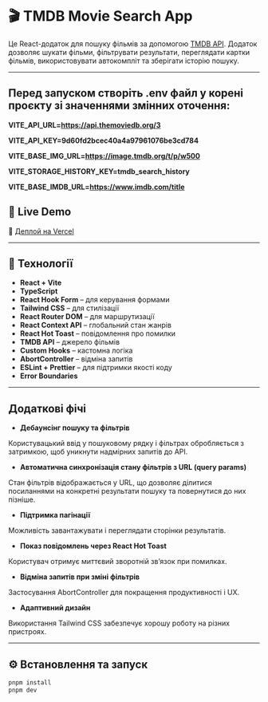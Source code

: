 # 🎬 TMDB Movie Search App

Це React-додаток для пошуку фільмів за допомогою [TMDB API](https://developers.themoviedb.org/3). Додаток дозволяє шукати фільми, фільтрувати результати, переглядати картки фільмів, використовувати автокомпліт та зберігати історію пошуку.

---

## Перед запуском створіть .env файл у корені проєкту зі значеннями змінних оточення:

**VITE_API_URL=https://api.themoviedb.org/3**

**VITE_API_KEY=9d60fd2bcec40a4a97961076be3cd784**

**VITE_BASE_IMG_URL=https://image.tmdb.org/t/p/w500**

**VITE_STORAGE_HISTORY_KEY=tmdb_search_history**

**VITE_BASE_IMDB_URL=https://www.imdb.com/title**

## 🚀 Live Demo

🔗 [Деплой на Vercel](https://movie-app-woad-theta.vercel.app)

---

## 🧰 Технології

- **React + Vite**
- **TypeScript**
- **React Hook Form** – для керування формами
- **Tailwind CSS** – для стилізації
- **React Router DOM** – для маршрутизації
- **React Context API** – глобальний стан жанрів
- **React Hot Toast** – повідомлення про помилки
- **TMDB API** – джерело фільмів
- **Custom Hooks** – кастомна логіка
- **AbortController** – відміна запитів
- **ESLint + Prettier** – для підтримки якості коду
- **Error Boundaries**

---

## Додаткові фічі

- **Дебаунсінг пошуку та фільтрів**

Користувацький ввід у пошуковому рядку і фільтрах обробляється з затримкою, щоб уникнути надмірних запитів до API.

- **Автоматична синхронізація стану фільтрів з URL (query params)**

Стан фільтрів відображається у URL, що дозволяє ділитися посиланнями на конкретні результати пошуку та повернутися до них пізніше.

- **Підтримка пагінації**

Можливість завантажувати і переглядати сторінки результатів.

- **Показ повідомлень через React Hot Toast**

Користувач отримує миттєвий зворотній зв’язок при помилках.

- **Відміна запитів при зміні фільтрів**

Застосування AbortController для покращення продуктивності і UX.

- **Адаптивний дизайн**

Використання Tailwind CSS забезпечує хорошу роботу на різних пристроях.

---

## ⚙️ Встановлення та запуск

```bash
pnpm install
pnpm dev
```
